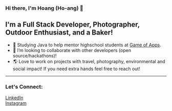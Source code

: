 ### Hi there, I'm Hoang (Ho-ang) 👋

## I'm a Full Stack Developer, Photographer, Outdoor Enthusiast, and a Baker!
- 📖 Studying Java to help mentor highschool students at [Game of Apps](http://gameofapps.org/).
- 👯 I’m looking to collaborate with other developers (open source/hackathons)!
- 🌎 Love to work on projects with travel, photography, environmental and social impact! If you need extra hands feel free to reach out!

---

### Let's Connect:
[LinkedIn](https://www.linkedin.com/in/hoangdinh90/)
<br>
[Instagram](https://www.instagram.com/hohohoang/)

